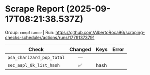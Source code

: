 # Scrape Report (2025-09-17T08:21:38.537Z)

Group: `compliance`  |  Run: https://github.com/AlbertoRoca96/scraping-checks-scheduler/actions/runs/17791373791

| Check | Changed | Keys | Error |
|---|:---:|:--|:--|
| `psa_charizard_pop_total` | — |  |  |
| `sec_aapl_8k_list_hash` | ✅ | hash |  |
